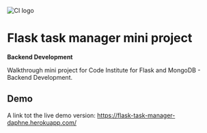 ![CI logo](https://codeinstitute.s3.amazonaws.com/fullstack/ci_logo_small.png)

# Flask task manager mini project

**Backend Development**

Walkthrough mini project for Code Institute for Flask and MongoDB - Backend Development.

## Demo

A link tot the live demo version:
https://flask-task-manager-daphne.herokuapp.com/